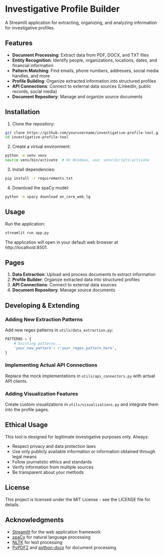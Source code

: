 # Investigative Profile Builder

A Streamlit application for extracting, organizing, and analyzing information for investigative profiles.

## Features

- **Document Processing**: Extract data from PDF, DOCX, and TXT files
- **Entity Recognition**: Identify people, organizations, locations, dates, and financial information
- **Pattern Matching**: Find emails, phone numbers, addresses, social media handles, and more
- **Profile Building**: Organize extracted information into structured profiles
- **API Connections**: Connect to external data sources (LinkedIn, public records, social media)
- **Document Repository**: Manage and organize source documents

## Installation

1. Clone the repository:
```bash
git clone https://github.com/yourusername/investigative-profile-tool.git
cd investigative-profile-tool
```

2. Create a virtual environment:
```bash
python -m venv venv
source venv/bin/activate  # On Windows, use: venv\Scripts\activate
```

3. Install dependencies:
```bash
pip install -r requirements.txt
```

4. Download the spaCy model:
```bash
python -m spacy download en_core_web_lg
```

## Usage

Run the application:
```bash
streamlit run app.py
```

The application will open in your default web browser at http://localhost:8501.

## Pages

1. **Data Extraction**: Upload and process documents to extract information
2. **Profile Builder**: Organize extracted data into structured profiles
3. **API Connections**: Connect to external data sources
4. **Document Repository**: Manage source documents

## Developing & Extending

### Adding New Extraction Patterns

Add new regex patterns in `utils/data_extraction.py`:

```python
PATTERNS = {
    # Existing patterns...
    'your_new_pattern': r'your_regex_pattern_here',
}
```

### Implementing Actual API Connections

Replace the mock implementations in `utils/api_connectors.py` with actual API clients.

### Adding Visualization Features

Create custom visualizations in `utils/visualizations.py` and integrate them into the profile pages.

## Ethical Usage

This tool is designed for legitimate investigative purposes only. Always:

- Respect privacy and data protection laws
- Use only publicly available information or information obtained through legal means
- Follow journalistic ethics and standards
- Verify information from multiple sources
- Be transparent about your methods

## License

This project is licensed under the MIT License - see the LICENSE file for details.

## Acknowledgments

- [Streamlit](https://streamlit.io/) for the web application framework
- [spaCy](https://spacy.io/) for natural language processing
- [NLTK](https://www.nltk.org/) for text processing
- [PyPDF2](https://pypi.org/project/PyPDF2/) and [python-docx](https://python-docx.readthedocs.io/) for document processing

